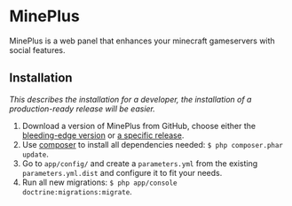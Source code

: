 MinePlus
========

MinePlus is a web panel that enhances your minecraft gameservers with social features.

## Installation ##
*This describes the installation for a developer, the installation of a production-ready release will be easier.*

1. Download a version of MinePlus from GitHub, choose either the [bleeding-edge version][1] or [a specific release][2].
2. Use [composer][3] to install all dependencies needed: `$ php composer.phar update`.
3. Go to `app/config/` and create a `parameters.yml` from the existing `parameters.yml.dist` and configure it to fit your needs.
4. Run all new migrations: `$ php app/console doctrine:migrations:migrate`.

[1]: https://github.com/MinePlus/MinePlus/archive/develop.zip
[2]: https://github.com/MinePlus/MinePlus/releases
[3]: http://getcomposer.org/

